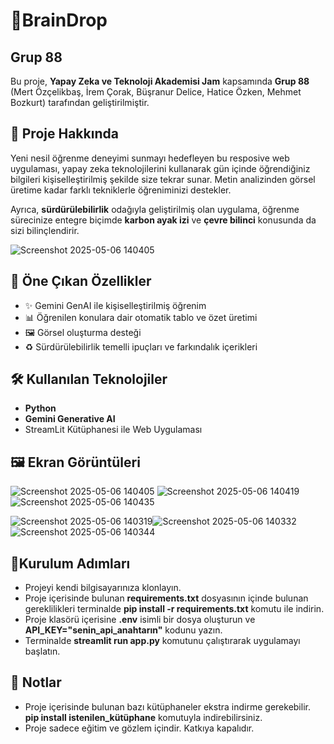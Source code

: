 # 🧠BrainDrop
## Grup 88  

Bu proje, **Yapay Zeka ve Teknoloji Akademisi Jam** kapsamında **Grup 88** (Mert Özçelikbaş, İrem Çorak, Büşranur Delice, Hatice Özken, Mehmet Bozkurt) tarafından geliştirilmiştir.

## 🚀 Proje Hakkında

Yeni nesil öğrenme deneyimi sunmayı hedefleyen bu resposive web uygulaması, yapay zeka teknolojilerini kullanarak gün içinde öğrendiğiniz bilgileri kişiselleştirilmiş şekilde size tekrar sunar. Metin analizinden görsel üretime kadar farklı tekniklerle öğreniminizi destekler.

Ayrıca, **sürdürülebilirlik** odağıyla geliştirilmiş olan uygulama, öğrenme sürecinize entegre biçimde **karbon ayak izi** ve **çevre bilinci** konusunda da sizi bilinçlendirir.

![Screenshot 2025-05-06 140405](https://github.com/user-attachments/assets/81cbe092-9caa-4a4c-8417-df7b78780d13)



## 🧠 Öne Çıkan Özellikler

- ✨ Gemini GenAI ile kişiselleştirilmiş öğrenim
- 📊 Öğrenilen konulara dair otomatik tablo ve özet üretimi
- 🖼️ Görsel oluşturma desteği
- ♻️ Sürdürülebilirlik temelli ipuçları ve farkındalık içerikleri

## 🛠️ Kullanılan Teknolojiler

- **Python**
- **Gemini Generative AI**
- StreamLit Kütüphanesi ile Web Uygulaması


## 🖼️ Ekran Görüntüleri
![Screenshot 2025-05-06 140405](https://github.com/user-attachments/assets/375b786b-095e-4108-8103-48c9c0e20c48) 
![Screenshot 2025-05-06 140419](https://github.com/user-attachments/assets/3748bc8d-c1f9-4642-a00c-9f477ad327c4)
![Screenshot 2025-05-06 140435](https://github.com/user-attachments/assets/5359e44e-a459-43c0-82b7-eea56c455999)

![Screenshot 2025-05-06 140319](https://github.com/user-attachments/assets/cfb0fbb9-7c5d-45ed-972a-a1f6f28471b6)![Screenshot 2025-05-06 140332](https://github.com/user-attachments/assets/0bcd997b-30ab-4561-9872-92ee1748468a)![Screenshot 2025-05-06 140344](https://github.com/user-attachments/assets/46efce2c-f846-46ba-b2aa-eca6a76f50cf)

## 📁Kurulum Adımları
- Projeyi kendi bilgisayarınıza klonlayın.
- Proje içerisinde bulunan **requirements.txt** dosyasının içinde bulunan gereklilikleri terminalde **pip install -r requirements.txt** komutu ile indirin.
- Proje klasörü içerisine **.env** isimli bir dosya oluşturun ve **API_KEY="senin_api_anahtarın"** kodunu yazın. 
- Terminalde **streamlit run app.py** komutunu çalıştırarak uygulamayı başlatın. 


## 📌 Notlar 
- Proje içerisinde bulunan bazı kütüphaneler ekstra indirme gerekebilir. **pip install istenilen_kütüphane** komutuyla indirebilirsiniz.
- Proje sadece eğitim ve gözlem içindir. Katkıya kapalıdır.


